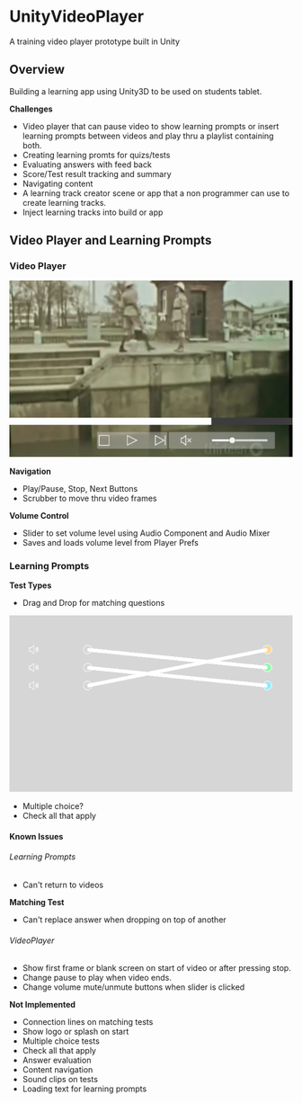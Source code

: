 # UnityVideoPlayer
A training video player prototype built in Unity

## Overview
Building a learning app using Unity3D to be used on students tablet.

**Challenges**
* Video player that can pause video to show learning prompts or insert learning prompts between videos and play thru a playlist containing both.
* Creating learning promts for quizs/tests
* Evaluating answers with feed back
* Score/Test result tracking and summary
* Navigating content
* A learning track creator scene or app that a non programmer can use to create learning tracks.
* Inject learning tracks into build or app

## Video Player and Learning Prompts

### Video Player
![Video Player](/Images/VideoPlayer.PNG)

**Navigation**
* Play/Pause, Stop, Next Buttons
* Scrubber to move thru video frames

**Volume Control**
* Slider to set volume level using Audio Component and Audio Mixer
* Saves and loads volume level from Player Prefs

### Learning Prompts

**Test Types**
* Drag and Drop for matching questions

![Video Player](/Images/MatchingTest3.PNG)

* Multiple choice?
* Check all that apply

#### Known Issues
###### Learning Prompts
* Can't return to videos

**Matching Test**
* Can't replace answer when dropping on top of another

###### VideoPlayer
* Show first frame or blank screen on start of video or after pressing stop.
* Change pause to play when video ends.
* Change volume mute/unmute buttons when slider is clicked

**Not Implemented**
* Connection lines on matching tests
* Show logo or splash on start
* Multiple choice tests
* Check all that apply
* Answer evaluation
* Content navigation
* Sound clips on tests
* Loading text for learning prompts



